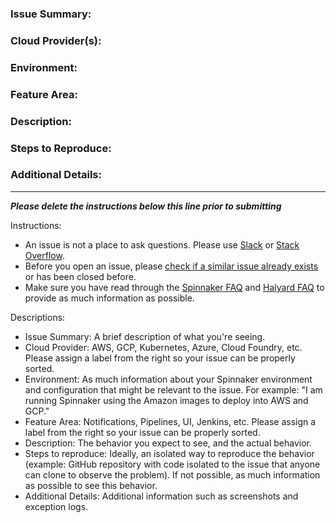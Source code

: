 ### Issue Summary:


### Cloud Provider(s):


### Environment:


### Feature Area:


### Description:


### Steps to Reproduce:


### Additional Details:


---

**_Please delete the instructions below this line prior to submitting_**

Instructions:

* An issue is not a place to ask questions. Please use [Slack](http://join.spinnaker.io) or [Stack Overflow](http://stackoverflow.com/questions/tagged/spinnaker). 
* Before you open an issue, please [check if a similar issue already exists](https://github.com/spinnaker/spinnaker/issues) or has been closed before.
* Make sure you have read through the [Spinnaker FAQ](https://www.spinnaker.io/community/faqs/) and [Halyard FAQ](https://www.spinnaker.io/setup/quickstart/faq/) to provide as much information as possible.

Descriptions:

* Issue Summary: A brief description of what you're seeing.
* Cloud Provider: AWS, GCP, Kubernetes, Azure, Cloud Foundry, etc. Please assign a label from the right so your issue can be properly sorted.
* Environment: As much information about your Spinnaker environment and configuration that might be relevant to the issue. For example: "I am running Spinnaker using the Amazon images to deploy into AWS and GCP."
* Feature Area: Notifications, Pipelines, UI, Jenkins, etc. Please assign a label from the right so your issue can be properly sorted.
* Description: The behavior you expect to see, and the actual behavior.
* Steps to reproduce: Ideally, an isolated way to reproduce the behavior (example: GitHub repository with code isolated to the issue that anyone can clone to observe the problem). If not possible, as much information as possible to see this behavior.
* Additional Details: Additional information such as screenshots and exception logs.
